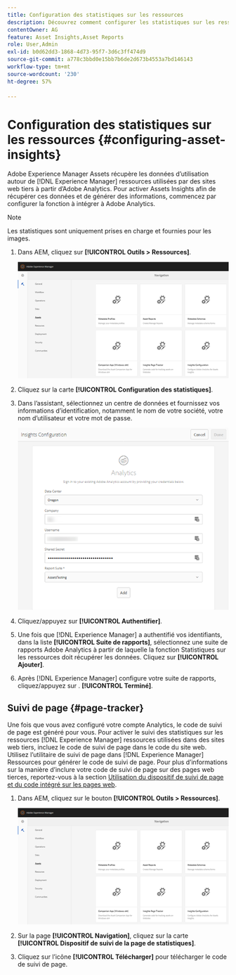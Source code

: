 ```yaml
---
title: Configuration des statistiques sur les ressources
description: Découvrez comment configurer les statistiques sur les ressources dans [!DNL Experience Manager] Ressources.
contentOwner: AG
feature: Asset Insights,Asset Reports
role: User,Admin
exl-id: b0d62dd3-1868-4d73-95f7-3d6c3ff474d9
source-git-commit: a778c3bbd0e15bb7b6de2d673b4553a7bd146143
workflow-type: tm+mt
source-wordcount: '230'
ht-degree: 57%

---
```


# Configuration des statistiques sur les ressources {#configuring-asset-insights}

Adobe Experience Manager Assets récupère les données d’utilisation autour de [!DNL Experience Manager] ressources utilisées par des sites web tiers à partir d’Adobe Analytics. Pour activer Assets Insights afin de récupérer ces données et de générer des informations, commencez par configurer la fonction à intégrer à Adobe Analytics.

>[!NOTE]
>
>Les statistiques sont uniquement prises en charge et fournies pour les images.

1. Dans AEM, cliquez sur **[!UICONTROL Outils > Ressources]**.

   ![chlimage_1-210](assets/chlimage_1-210.png)

1. Cliquez sur la carte **[!UICONTROL Configuration des statistiques]**.
1. Dans l’assistant, sélectionnez un centre de données et fournissez vos informations d’identification, notamment le nom de votre société, votre nom d’utilisateur et votre mot de passe.

   ![chlimage_1-211](assets/insights_config2.png)

1. Cliquez/appuyez sur **[!UICONTROL Authentifier]**.
1. Une fois que [!DNL Experience Manager] a authentifié vos identifiants, dans la liste **[!UICONTROL Suite de rapports]**, sélectionnez une suite de rapports Adobe Analytics à partir de laquelle la fonction Statistiques sur les ressources doit récupérer les données. Cliquez sur **[!UICONTROL Ajouter]**.
1. Après [!DNL Experience Manager] configure votre suite de rapports, cliquez/appuyez sur . **[!UICONTROL Terminé]**.

## Suivi de page {#page-tracker}

Une fois que vous avez configuré votre compte Analytics, le code de suivi de page est généré pour vous. Pour activer le suivi des statistiques sur les ressources [!DNL Experience Manager] ressources utilisées dans des sites web tiers, incluez le code de suivi de page dans le code du site web. Utilisez l’utilitaire de suivi de page dans [!DNL Experience Manager] Ressources pour générer le code de suivi de page. Pour plus d’informations sur la manière d’inclure votre code de suivi de page sur des pages web tierces, reportez-vous à la section [Utilisation du dispositif de suivi de page et du code intégré sur les pages web](touch-ui-using-page-tracker.md).

1. Dans AEM, cliquez sur le bouton **[!UICONTROL Outils > Ressources]**.

   ![chlimage_1-214](assets/chlimage_1-214.png)

1. Sur la page **[!UICONTROL Navigation]**, cliquez sur la carte **[!UICONTROL Dispositif de suivi de la page de statistiques]**.
1. Cliquez sur l’icône **[!UICONTROL Télécharger]** pour télécharger le code de suivi de page.
